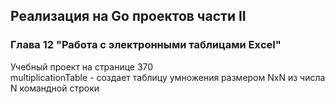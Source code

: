 ## Реализация на Go проектов части II
### Глава 12 "Работа с электронными таблицами Exсel"
Учебный проект на странице 370  
multiplicationTable - создает таблицу умножения размером NxN из числа N командной строки